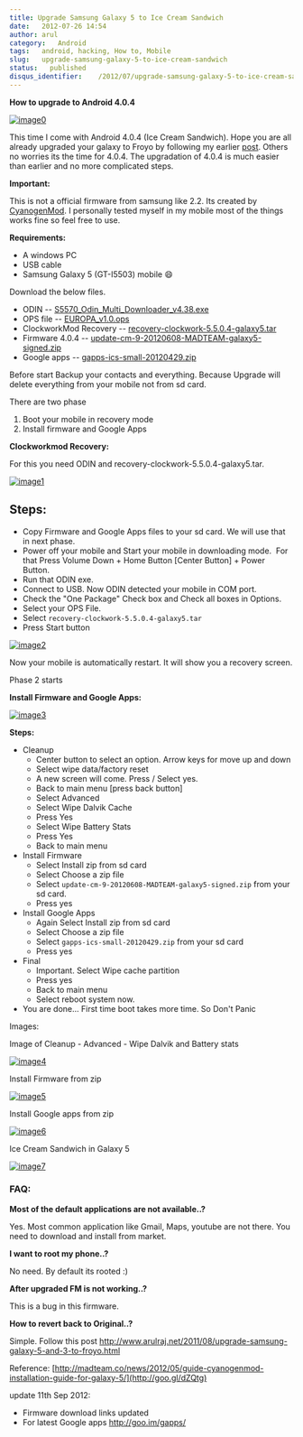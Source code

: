 ```yaml
---
title: Upgrade Samsung Galaxy 5 to Ice Cream Sandwich
date:   2012-07-26 14:54
author: arul
category:   Android
tags:   android, hacking, How to, Mobile
slug:   upgrade-samsung-galaxy-5-to-ice-cream-sandwich
status:   published
disqus_identifier:    /2012/07/upgrade-samsung-galaxy-5-to-ice-cream-sandwich.html
---
```


**How to upgrade to Android 4.0.4**

[![image0](http://4.bp.blogspot.com/-ubNe_i_2S3Q/UBGDTVHDS_I/AAAAAAAAS60/WjUA-mBXfbI/s400/overview.jpg)](http://4.bp.blogspot.com/-ubNe_i_2S3Q/UBGDTVHDS_I/AAAAAAAAS60/WjUA-mBXfbI/s1600/overview.jpg)

This time I come with Android 4.0.4 (Ice Cream Sandwich). Hope you are
all already upgraded your galaxy to Froyo by following
my earlier [post](http://www.arulraj.net/2011/08/upgrade-samsung-galaxy-5-and-3-to-froyo.html).
Others no worries its the time for 4.0.4. The upgradation of 4.0.4 is
much easier than earlier and no more complicated steps.

**Important:**

This is not a official firmware from samsung like 2.2. Its created by
[CyanogenMod](http://en.wikipedia.org/wiki/CyanogenMod). I personally
tested myself in my mobile most of the things works fine so feel free to
use.

**Requirements:**

-   A windows PC
-   USB cable
-   Samsung Galaxy 5 (GT-I5503) mobile 😄

Download the below files.

-   ODIN
    -- [S5570_Odin_Multi_Downloader_v4.38.exe](http://bit.ly/1dTykIG)
-   OPS file -- [EUROPA_v1.0.ops](http://bit.ly/1HRLlcZ)
-   ClockworkMod Recovery
    -- [recovery-clockwork-5.5.0.4-galaxy5.tar](http://bit.ly/1KLcKR0)
-   Firmware 4.0.4
    -- [update-cm-9-20120608-MADTEAM-galaxy5-signed.zip](http://bit.ly/1F0MLQi)
-   Google apps -- [gapps-ics-small-20120429.zip](http://bit.ly/1dTyNuC)

Before start Backup your contacts and everything. Because Upgrade will
delete everything from your mobile not from sd card. 

There are two phase

1.  Boot your mobile in recovery mode
2.  Install firmware and Google Apps

**Clockworkmod Recovery:**

For this you need ODIN and recovery-clockwork-5.5.0.4-galaxy5.tar.

[![image1](http://1.bp.blogspot.com/-c_aKPHUAY3M/UBGcZRa8UVI/AAAAAAAAS8k/erOgo5_QBqo/s400/how-to-downloading-mode_new.png)](http://1.bp.blogspot.com/-c_aKPHUAY3M/UBGcZRa8UVI/AAAAAAAAS8k/erOgo5_QBqo/s1600/how-to-downloading-mode_new.png)

## Steps:

-   Copy Firmware and Google Apps files to your sd card. We will use
    that in next phase.
-   Power off your mobile and Start your mobile in downloading
    mode.  For that Press Volume Down + Home Button \[Center Button\] +
    Power Button.
-   Run that ODIN exe.
-   Connect to USB. Now ODIN detected your mobile in COM port.
-   Check the "One Package" Check box and Check all boxes in Options.
-   Select your OPS File.
-   Select `recovery-clockwork-5.5.0.4-galaxy5.tar`
-   Press Start button

[![image2](http://3.bp.blogspot.com/-caKtsKjPWQc/UBGPQpLF7WI/AAAAAAAAS74/IFyshkeV2Lw/s600/odin.jpg)](http://3.bp.blogspot.com/-caKtsKjPWQc/UBGPQpLF7WI/AAAAAAAAS74/IFyshkeV2Lw/s1600/odin.jpg)

Now your mobile is automatically restart. It will show you a recovery
screen.

Phase 2 starts

**Install Firmware and Google Apps:**

[![image3](http://4.bp.blogspot.com/-7bqJGC7any0/UBGfl0ztpLI/AAAAAAAAS80/KUe4L8Y53vg/s400/recovery_screen.jpg)](http://4.bp.blogspot.com/-7bqJGC7any0/UBGfl0ztpLI/AAAAAAAAS80/KUe4L8Y53vg/s1600/recovery_screen.jpg)

**Steps:**

-   Cleanup
    -   Center button to select an option. Arrow keys for move up and
        down
    -   Select wipe data/factory reset
    -   A new screen will come. Press / Select yes.
    -   Back to main menu \[press back button\]
    -   Select Advanced
    -   Select Wipe Dalvik Cache
    -   Press Yes
    -   Select Wipe Battery Stats
    -   Press Yes
    -   Back to main menu
-   Install Firmware
    -   Select Install zip from sd card
    -   Select Choose a zip file
    -   Select `update-cm-9-20120608-MADTEAM-galaxy5-signed.zip` from
        your sd card.
    -   Press yes
-   Install Google Apps
    -   Again Select Install zip from sd card
    -   Select Choose a zip file
    -   Select `gapps-ics-small-20120429.zip` from your sd card
    -   Press yes
-   Final
    -   Important. Select Wipe cache partition
    -   Press yes
    -   Back to main menu
    -   Select reboot system now.
-   You are done\... First time boot takes more time. So Don\'t Panic

Images:

Image of Cleanup - Advanced - Wipe Dalvik and Battery stats

[![image4](http://2.bp.blogspot.com/-6onAhKek8Wg/UBGmADWKzUI/AAAAAAAAS9E/UBRhDZeM9Kw/s400/advanced_wipe.png)](http://2.bp.blogspot.com/-6onAhKek8Wg/UBGmADWKzUI/AAAAAAAAS9E/UBRhDZeM9Kw/s1600/advanced_wipe.png)

Install Firmware from zip

[![image5](http://3.bp.blogspot.com/-2-CX0shKmk0/UBGrVCcnefI/AAAAAAAAS9c/guF7BFQYX5Q/s400/install_firmware.png)](http://3.bp.blogspot.com/-2-CX0shKmk0/UBGrVCcnefI/AAAAAAAAS9c/guF7BFQYX5Q/s1600/install_firmware.png)

Install Google apps from zip

[![image6](http://1.bp.blogspot.com/-qFo9ciN0FY4/UBGt-geXKPI/AAAAAAAAS9w/ANGwNbeOIVo/s400/install_gapps.png)](http://1.bp.blogspot.com/-qFo9ciN0FY4/UBGt-geXKPI/AAAAAAAAS9w/ANGwNbeOIVo/s1600/install_gapps.png)

Ice Cream Sandwich in Galaxy 5

[![image7](http://2.bp.blogspot.com/-LtZJwFaNgQQ/UBGUoKLCc_I/AAAAAAAAS8Q/2pcPHdYuSK0/s400/android4.png)](http://2.bp.blogspot.com/-LtZJwFaNgQQ/UBGUoKLCc_I/AAAAAAAAS8Q/2pcPHdYuSK0/s1600/android4.png)

### FAQ:

**Most of the default applications are not available..?**

Yes. Most common application like Gmail, Maps, youtube are not there.
You need to download and install from market.

**I want to root my phone..?**

No need. By default its rooted :)

**After upgraded FM is not working..?**

This is a bug in this firmware.

**How to revert back to Original..?**

Simple. Follow this post
<http://www.arulraj.net/2011/08/upgrade-samsung-galaxy-5-and-3-to-froyo.html>

Reference: [http://madteam.co/news/2012/05/guide-cyanogenmod-installation-guide-for-galaxy-5/](http://goo.gl/dZQtg)

update 11th Sep 2012:

-   Firmware download links updated
-   For latest Google apps <http://goo.im/gapps/>
